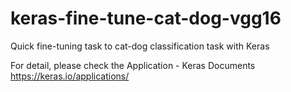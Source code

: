 # keras-fine-tune-cat-dog-vgg16
Quick fine-tuning task to cat-dog classification task with Keras

For detail, please check the Application - Keras Documents https://keras.io/applications/
